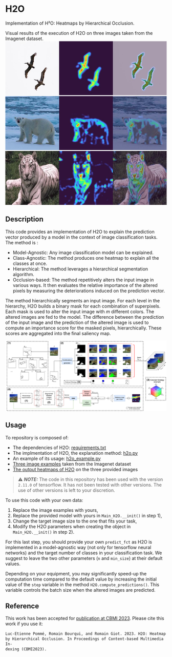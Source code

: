 # H2O
Implementation of H²O: Heatmaps by Hierarchical Occlusion.

Visual results of the execution of H2O on three images taken from the Imagenet dataset.
![image](./results_demo/pelican.jpg "Pelicans")
![image](./results_demo/polar_bear.jpg "Polar bear")
![image](./results_demo/tiger.jpg "Tiger")


## Description

This code provides an implementation of H2O to explain the prediction vector produced by a model in the context of image classification tasks. 
The method is : 
- Model-Agnostic: Any image classification model can be explained.
- Class-Agnostic: The method produces one heatmap to explain all the classes at once.
- Hierarchical: The method leverages a hierarchical segmentation algorithm.
- Occlusion-based: The method repetitively alters the input image in various ways. It then evaluates the relative importance of the altered pixels by measuring the deteriorations induced on the prediction vector. 

The method hierarchically segments an input image. For each level in the hierarchy, H2O builds a binary mask for each combination of superpixels. 
Each mask is used to alter the input image with *m* different colors. The altered images are fed to the model. The difference between the prediction of the input image and the prediction of the altered image is used to compute an importance score for the masked pixels, hierarchically.
These scores are aggregated into the final saliency map. 

![image](./H2O_process_v6.png "Overview of the H2O process.")


## Usage

To repository is composed of: 
- The dependencies of H2O: [requirements.txt](requirements.txt)
- The implmentation of H2O, the explanation method: [h2o.py](h2o.py)
- An example of its usage: [h2o_example.py](h2o_example.py)
- [Three image examples](imagenet) taken from the Imagenet dataset 
- [The output heatmaps of H2O](results_demo) on the three provided images 

> ⚠️ **_NOTE:_** The code in this repository has been used with the version ``2.11.0`` of tensorflow. It has not been tested with other versions. The use of other versions is left to your discretion. 

To use this code with your own data: 
1. Replace the image examples with yours,
2. Replace the provided model with yours in `Main_H2O.__init()` in step 1),
3. Change the target image size to the one that fits your task,
3. Modify the H2O parameters when creating the object in `Main_H2O.__init()` in step 2).

For this last step, you should provide your own ``predict_fct`` as H2O is implemented in a model-agnostic way (not only for tensorflow neural networks) and the target number of classes in your classification task. 
We suggest to leave the two other parameters (``n`` and ``min_size``) at their default values.

Depending on your equipment, you may significantly speed-up the computation time compared to the default value by increasing the initial value of the ``step`` variable in the method ``H2O.compute_predictions()``. This variable controls the batch size when the altered images are predicted. 

## Reference

This work has been accepted for [publication at CBMI 2023](https://hal.science/hal-04212098). Please cite this work if you use it:

```
Luc-Etienne Pommé, Romain Bourqui, and Romain Giot. 2023. H2O: Heatmap
by Hierarchical Occlusion. In Proceedings of Content-based Multimedia In-
dexing (CBMI2023).
```
